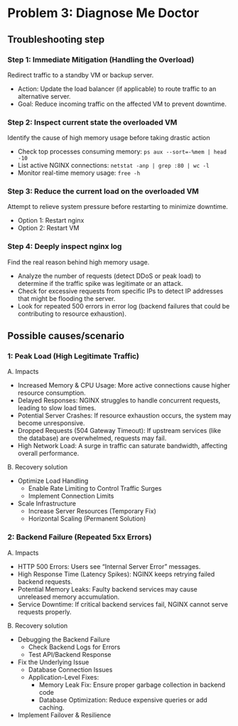 # Problem 3: Diagnose Me Doctor

## Troubleshooting step
### Step 1: Immediate Mitigation (Handling the Overload)  
Redirect traffic to a standby VM or backup server.
- Action: Update the load balancer (if applicable) to route traffic to an alternative server.
- Goal: Reduce incoming traffic on the affected VM to prevent downtime.
  
### Step 2: Inspect current state the overloaded VM
Identify the cause of high memory usage before taking drastic action
- Check top processes consuming memory: `ps aux --sort=-%mem | head -10`
- List active NGINX connections: `netstat -anp | grep :80 | wc -l`
- Monitor real-time memory usage: `free -h`

### Step 3: Reduce the current load on the overloaded VM  
Attempt to relieve system pressure before restarting to minimize downtime.
- Option 1: Restart nginx
- Option 2: Restart VM

### Step 4: Deeply inspect nginx log
Find the real reason behind high memory usage.
- Analyze the number of requests (detect DDoS or peak load) to determine if the traffic spike was legitimate or an attack.
- Check for excessive requests from specific IPs to detect IP addresses that might be flooding the server.
- Look for repeated 500 errors in error log (backend failures that could be contributing to resource exhaustion).

## Possible causes/scenario
### 1: Peak Load (High Legitimate Traffic)
A. Impacts  
-	Increased Memory & CPU Usage: More active connections cause higher resource consumption.
- Delayed Responses: NGINX struggles to handle concurrent requests, leading to slow load times.
- Potential Server Crashes: If resource exhaustion occurs, the system may become unresponsive.
- Dropped Requests (504 Gateway Timeout): If upstream services (like the database) are overwhelmed, requests may fail.
- High Network Load: A surge in traffic can saturate bandwidth, affecting overall performance.

B. Recovery solution
- Optimize Load Handling
  - Enable Rate Limiting to Control Traffic Surges
  - Implement Connection Limits
- Scale Infrastructure
  - Increase Server Resources (Temporary Fix)
  - Horizontal Scaling (Permanent Solution)

### 2: Backend Failure (Repeated 5xx Errors)
A. Impacts  
-	HTTP 500 Errors: Users see “Internal Server Error” messages.
-	High Response Time (Latency Spikes): NGINX keeps retrying failed backend requests.
- Potential Memory Leaks: Faulty backend services may cause unreleased memory accumulation.
- Service Downtime: If critical backend services fail, NGINX cannot serve requests properly.

B. Recovery solution
- Debugging the Backend Failure
  - Check Backend Logs for Errors
  - Test API/Backend Response
- Fix the Underlying Issue
  - Database Connection Issues
  - Application-Level Fixes: 
    - Memory Leak Fix: Ensure proper garbage collection in backend code
    - Database Optimization: Reduce expensive queries or add caching.
- Implement Failover & Resilience